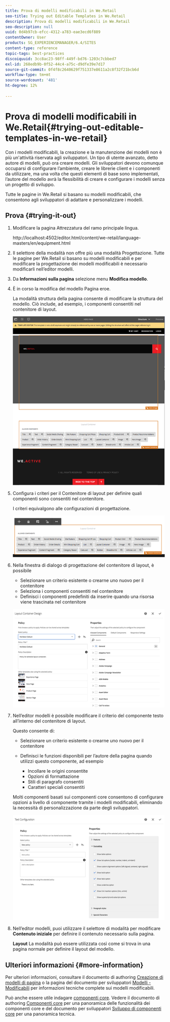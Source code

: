 ```yaml
---
title: Prova di modelli modificabili in We.Retail
seo-title: Trying out Editable Templates in We.Retail
description: Prova di modelli modificabili in We.Retail
seo-description: null
uuid: 0d4b97cb-efcc-4312-a783-eae3ecd6f889
contentOwner: User
products: SG_EXPERIENCEMANAGER/6.4/SITES
content-type: reference
topic-tags: best-practices
discoiquuid: 3cc8ac23-98ff-449f-bd76-1203c7cbbed7
exl-id: 268edb9b-0f52-44c4-a75c-d9dfe39e7d17
source-git-commit: 0f4f8c2640629f751337e8611a2c8f32f21bcb6d
workflow-type: tm+mt
source-wordcount: '481'
ht-degree: 12%

---
```


# Prova di modelli modificabili in We.Retail{#trying-out-editable-templates-in-we-retail}

Con i modelli modificabili, la creazione e la manutenzione dei modelli non è più un&#39;attività riservata agli sviluppatori. Un tipo di utente avanzato, detto autore di modelli, può ora creare modelli. Gli sviluppatori devono comunque occuparsi di configurare l’ambiente, creare le librerie client e i componenti da utilizzare, ma una volta che questi elementi di base sono implementati, l’autore del modello avrà la flessibilità di creare e configurare i modelli senza un progetto di sviluppo.

Tutte le pagine in We.Retail si basano su modelli modificabili, che consentono agli sviluppatori di adattare e personalizzare i modelli.

## Prova {#trying-it-out}

1. Modificare la pagina Attrezzatura del ramo principale lingua.

   http://localhost:4502/editor.html/content/we-retail/language-masters/en/equipment.html

1. Il selettore della modalità non offre più una modalità Progettazione. Tutte le pagine per We.Retail si basano su modelli modificabili e per modificare la progettazione dei modelli modificabili è necessario modificarli nell’editor modelli.
1. Da **Informazioni sulla pagina** selezione menu **Modifica modello**.
1. È in corso la modifica del modello Pagina eroe.

   La modalità struttura della pagina consente di modificare la struttura del modello. Ciò include, ad esempio, i componenti consentiti nel contenitore di layout.

   ![chlimage_1-138](assets/chlimage_1-138.png)

1. Configura i criteri per il Contenitore di layout per definire quali componenti sono consentiti nel contenitore.

   I criteri equivalgono alle configurazioni di progettazione.

   ![chlimage_1-139](assets/chlimage_1-139.png)

1. Nella finestra di dialogo di progettazione del contenitore di layout, è possibile

   * Selezionare un criterio esistente o crearne uno nuovo per il contenitore
   * Seleziona i componenti consentiti nel contenitore
   * Definisci i componenti predefiniti da inserire quando una risorsa viene trascinata nel contenitore

   ![chlimage_1-140](assets/chlimage_1-140.png)

1. Nell’editor modelli è possibile modificare il criterio del componente testo all’interno del contenitore di layout.

   Questo consente di:

   * Selezionare un criterio esistente o crearne uno nuovo per il contenitore
   * Definisci le funzioni disponibili per l’autore della pagina quando utilizzi questo componente, ad esempio

      * Incollare le origini consentite
      * Opzioni di formattazione
      * Stili di paragrafo consentiti
      * Caratteri speciali consentiti

   Molti componenti basati sui componenti core consentono di configurare opzioni a livello di componente tramite i modelli modificabili, eliminando la necessità di personalizzazione da parte degli sviluppatori.

   ![chlimage_1-141](assets/chlimage_1-141.png)

1. Nell’editor modelli, puoi utilizzare il selettore di modalità per modificare **Contenuto iniziale** per definire il contenuto necessario sulla pagina.

   **Layout** La modalità può essere utilizzata così come si trova in una pagina normale per definire il layout del modello.

## Ulteriori informazioni {#more-information}

Per ulteriori informazioni, consultare il documento di authoring [Creazione di modelli di pagina](/help/sites-authoring/templates.md) o la pagina del documento per sviluppatori [Modelli - Modificabili](/help/sites-developing/page-templates-editable.md) per informazioni tecniche complete sui modelli modificabili.

Può anche essere utile indagare [componenti core](/help/sites-developing/we-retail-core-components.md). Vedere il documento di authoring [Componenti core](https://experienceleague.adobe.com/docs/experience-manager-core-components/using/introduction.html?lang=it) per una panoramica delle funzionalità dei componenti core e del documento per sviluppatori [Sviluppo di componenti core](https://helpx.adobe.com/experience-manager/core-components/using/developing.html) per una panoramica tecnica.
